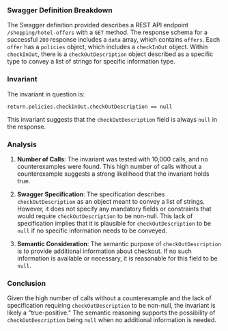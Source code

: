 ### Swagger Definition Breakdown

The Swagger definition provided describes a REST API endpoint `/shopping/hotel-offers` with a `GET` method. The response schema for a successful `200` response includes a `data` array, which contains `offers`. Each `offer` has a `policies` object, which includes a `checkInOut` object. Within `checkInOut`, there is a `checkOutDescription` object described as a specific type to convey a list of strings for specific information type.

### Invariant

The invariant in question is:

`return.policies.checkInOut.checkOutDescription == null`

This invariant suggests that the `checkOutDescription` field is always `null` in the response.

### Analysis

1. **Number of Calls**: The invariant was tested with 10,000 calls, and no counterexamples were found. This high number of calls without a counterexample suggests a strong likelihood that the invariant holds true.

2. **Swagger Specification**: The specification describes `checkOutDescription` as an object meant to convey a list of strings. However, it does not specify any mandatory fields or constraints that would require `checkOutDescription` to be non-null. This lack of specification implies that it is plausible for `checkOutDescription` to be `null` if no specific information needs to be conveyed.

3. **Semantic Consideration**: The semantic purpose of `checkOutDescription` is to provide additional information about checkout. If no such information is available or necessary, it is reasonable for this field to be `null`.

### Conclusion

Given the high number of calls without a counterexample and the lack of specification requiring `checkOutDescription` to be non-null, the invariant is likely a "true-positive." The semantic reasoning supports the possibility of `checkOutDescription` being `null` when no additional information is needed.
